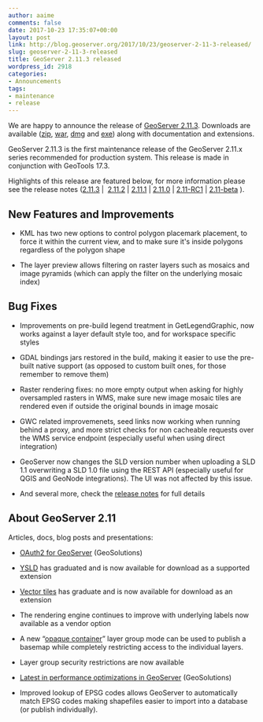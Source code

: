 ```yaml
---
author: aaime
comments: false
date: 2017-10-23 17:35:07+00:00
layout: post
link: http://blog.geoserver.org/2017/10/23/geoserver-2-11-3-released/
slug: geoserver-2-11-3-released
title: GeoServer 2.11.3 released
wordpress_id: 2918
categories:
- Announcements
tags:
- maintenance
- release
---
```


We are happy to announce the release of [GeoServer 2.11.3](http://geoserver.org/release/2.11.3/). Downloads are available ([zip](http://sourceforge.net/projects/geoserver/files/GeoServer/2.11.3/geoserver-2.11.3-bin.zip/download), [war](http://sourceforge.net/projects/geoserver/files/GeoServer/2.11.3/geoserver-2.11.3-war.zip/download), [dmg](http://sourceforge.net/projects/geoserver/files/GeoServer/2.11.3/geoserver-2.11.3.dmg/download) and [exe](https://sourceforge.net/projects/geoserver/files/GeoServer/2.11.3/geoserver-2.11.3.exe/download)) along with documentation and extensions.

GeoServer 2.11.3 is the first maintenance release of the GeoServer 2.11.x series recommended for production system. This release is made in conjunction with GeoTools 17.3.

Highlights of this release are featured below, for more information please see the release notes ([2.11.3](https://osgeo-org.atlassian.net/secure/ReleaseNote.jspa?projectId=10000&version=16300) |  [2.11.2](https://osgeo-org.atlassian.net/secure/ReleaseNote.jspa?projectId=10000&version=16001) | [2.11.1](https://osgeo-org.atlassian.net/secure/ReleaseNote.jspa?projectId=10000&version=15800) | [2.11.0](https://osgeo-org.atlassian.net/secure/ReleaseNote.jspa?version=15501&styleName=Html&projectId=10000) | [2.11-RC1](https://osgeo-org.atlassian.net/secure/ReleaseNote.jspa?version=15301&projectId=10000) | [2.11-beta](https://osgeo-org.atlassian.net/secure/ReleaseNote.jspa?version=14404&projectId=10000&) ).


## New Features and Improvements





 	
  * KML has two new options to control polygon placemark placement, to force it within the current view, and to make sure it's inside polygons regardless of the polygon shape

 	
  * The layer preview allows filtering on raster layers such as mosaics and image pyramids (which can apply the filter on the underlying mosaic index)




## Bug Fixes





 	
  * Improvements on pre-build legend treatment in GetLegendGraphic, now works against a layer default style too, and for workspace specific styles

 	
  * GDAL bindings jars restored in the build, making it easier to use the pre-built native support (as opposed to custom built ones, for those remember to remove them)

 	
  * Raster rendering fixes: no more empty output when asking for highly oversampled rasters in WMS, make sure new image mosaic tiles are rendered even if outside the original bounds in image mosaic

 	
  * GWC related improvemenets, seed links now working when running behind a proxy, and more strict checks for non cacheable requests over the WMS service endpoint (especially useful when using direct integration)

 	
  * GeoServer now changes the SLD version number when uploading a SLD 1.1 overwriting a SLD 1.0 file using the REST API (especially useful for QGIS and GeoNode integrations). The UI was not affected by this issue.

 	
  * And several more, check the [release notes](https://osgeo-org.atlassian.net/secure/ReleaseNote.jspa?projectId=10000&version=16300) for full details




## About GeoServer 2.11


Articles, docs, blog posts and presentations:



 	
  * [OAuth2 for GeoServer](http://www.geo-solutions.it/blog/oauth2-geoserver/) (GeoSolutions)

 	
  * [YSLD](http://docs.geoserver.org/stable/en/user/styling/ysld/index.html) has graduated and is now available for download as a supported extension

 	
  * [Vector tiles](http://docs.geoserver.org/latest/en/user/extensions/vectortiles/index.html) has graduate and is now available for download as an extension

 	
  * The rendering engine continues to improve with underlying labels now available as a vendor option

 	
  * A new “[opaque container](http://docs.geoserver.org/latest/en/user/data/webadmin/layergroups.html#layer-group-modes)” layer group mode can be used to publish a basemap while completely restricting access to the individual layers.

 	
  * Layer group security restrictions are now available

 	
  * [Latest in performance optimizations in GeoServer](http://www.geo-solutions.it/blog/performance-geoserver/) (GeoSolutions)

 	
  * Improved lookup of EPSG codes allows GeoServer to automatically match EPSG codes making shapefiles easier to import into a database (or publish individually).



